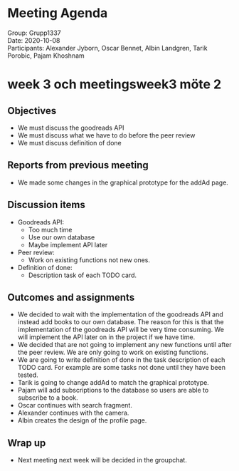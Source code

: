 # Meeting Agenda
Group: Grupp1337  
Date: 2020-10-08   
Participants: Alexander Jyborn, Oscar Bennet, Albin Landgren, Tarik Porobic, Pajam Khoshnam  
# week 3 och meetingsweek3 möte 2
## Objectives
- We must discuss the goodreads API
- We must discuss what we have to do before the peer review
- We must discuss definition of done
## Reports from previous meeting
- We made some changes in the graphical prototype for the addAd page. 
## Discussion items
- Goodreads API:
  - Too much time
  - Use our own database
  - Maybe implement API later
- Peer review: 
  - Work on existing functions not new ones. 
- Definition of done:
  - Description task of each TODO card. 
## Outcomes and assignments
- We decided to wait with the implementation of the goodreads API and instead add books to our own database. The reason for this is that the implementation of the goodreads API will be very time consuming. We will implement the API later on in the project if we have time. 
- We decided that are not going to implement any new functions until after the peer review. We are only going to work on existing functions. 
- We are going to write definition of done in the task description of each TODO card. For example are some tasks not done until they have been tested. 
- Tarik is going to change addAd to match the graphical prototype.
- Pajam will add subscriptions to the database so users are able to subscribe to a book. 
- Oscar continues with search fragment.
- Alexander continues with the camera. 
- Albin creates the design of the profile page. 
## Wrap up
- Next meeting next week will be decided in the groupchat. 
